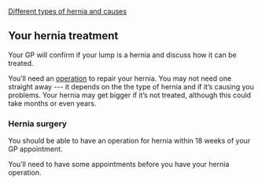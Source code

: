 [Different types of hernia and causes](/conditions/hernia/types-of-hernia)

## Your hernia treatment

Your GP will confirm if your lump is a hernia and discuss how it can be treated.

You’ll need an [operation](/conditions/hernia/operation) to repair your hernia.
You may not need one straight away --- it depends on the the type of hernia and
if it’s causing you problems. Your hernia may get bigger if it’s not treated,
although this could take months or even years.

### Hernia surgery

You should be able to have an operation for hernia within 18 weeks of your GP
appointment.

You’ll need to have some appointments before you have your hernia operation.
